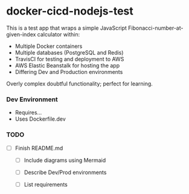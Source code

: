 # docker-cicd-nodejs-test

This is a test app that wraps a simple JavaScript Fibonacci-number-at-given-index calculator within:
- Multiple Docker containers
- Multiple databases (PostgreSQL and Redis)
- TravisCI for testing and deployment to AWS
- AWS Elastic Beanstalk for hosting the app
- Differing Dev and Production environments

Overly complex doubtful functionality; perfect for learning.

### Dev Environment
- Requires...
- Uses Dockerfile.dev


### TODO
- [ ] Finish README.md
	- [ ] Include diagrams using Mermaid
	- [ ] Describe Dev/Prod environments
	- [ ] List requirements

